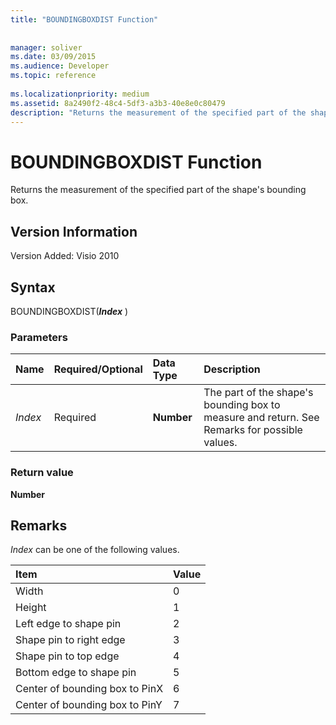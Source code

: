 ```yaml
---
title: "BOUNDINGBOXDIST Function"
 
 
manager: soliver
ms.date: 03/09/2015
ms.audience: Developer
ms.topic: reference
 
ms.localizationpriority: medium
ms.assetid: 8a2490f2-48c4-5df3-a3b3-40e8e0c80479
description: "Returns the measurement of the specified part of the shape's bounding box."
---
```


# BOUNDINGBOXDIST Function

Returns the measurement of the specified part of the shape's bounding box.
  
## Version Information

Version Added: Visio 2010
  
## Syntax

BOUNDINGBOXDIST(***Index*** )
  
### Parameters

|**Name**|**Required/Optional**|**Data Type**|**Description**|
|:-----|:-----|:-----|:-----|
| *Index* <br/> |Required  <br/> |**Number** <br/> |The part of the shape's bounding box to measure and return. See Remarks for possible values. |

### Return value

 **Number**
  
## Remarks

 *Index* can be one of the following values.
  
|**Item**|**Value**|
|:-----|:-----|
|Width  <br/> |0  <br/> |
|Height  <br/> |1  <br/> |
|Left edge to shape pin  <br/> |2  <br/> |
|Shape pin to right edge  <br/> |3  <br/> |
|Shape pin to top edge  <br/> |4  <br/> |
|Bottom edge to shape pin  <br/> |5  <br/> |
|Center of bounding box to PinX  <br/> |6  <br/> |
|Center of bounding box to PinY  <br/> |7  <br/> |
